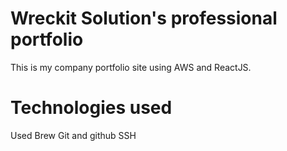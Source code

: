 # Wreckit Solution's professional portfolio

This is my company portfolio site using AWS and ReactJS.

# Technologies used

Used Brew
Git and github
SSH
